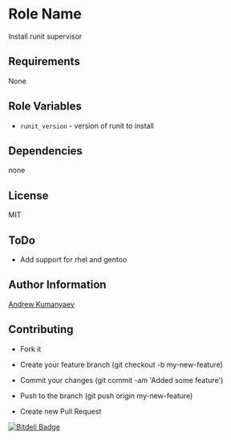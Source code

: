 Role Name
========

Install runit supervisor

Requirements
------------

None

Role Variables
--------------

 - `runit_version` - version of runit to install

Dependencies
------------

none

License
-------

MIT

ToDo
-------

 - Add support for rhel and gentoo

Author Information
------------------

[Andrew Kumanyaev](https://github.com/zzet)

Contributing
------------------

 - Fork it

 - Create your feature branch (git checkout -b my-new-feature)

 - Commit your changes (git commit -am 'Added some feature')

 - Push to the branch (git push origin my-new-feature)

 - Create new Pull Request


[![Bitdeli Badge](https://d2weczhvl823v0.cloudfront.net/zzet/ansible-runit-role/trend.png)](https://bitdeli.com/free "Bitdeli Badge")

